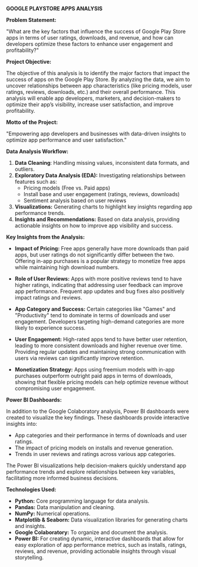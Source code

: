 **GOOGLE PLAYSTORE APPS ANALYSIS**


**Problem Statement:**

"What are the key factors that influence the success of Google Play Store apps in terms of user ratings, downloads, and revenue, and how can developers optimize these factors to enhance user engagement and profitability?"

**Project Objective:**

The objective of this analysis is to identify the major factors that impact the success of apps on the Google Play Store. By analyzing the data, we aim to uncover relationships between app characteristics (like pricing models, user ratings, reviews, downloads, etc.) and their overall performance. This analysis will enable app developers, marketers, and decision-makers to optimize their app’s visibility, increase user satisfaction, and improve profitability.

**Motto of the Project:**

"Empowering app developers and businesses with data-driven insights to optimize app performance and user satisfaction."

**Data Analysis Workflow:**

1. **Data Cleaning**: Handling missing values, inconsistent data formats, and outliers.
2. **Exploratory Data Analysis (EDA):** Investigating relationships between features such as:
    * Pricing models (Free vs. Paid apps)
    * Install base and user engagement (ratings, reviews, downloads)
    * Sentiment analysis based on user reviews
3. **Visualizations:** Generating charts to highlight key insights regarding app performance trends.
4. **Insights and Recommendations:** Based on data analysis, providing actionable insights on how to improve app visibility and success.

**Key Insights from the Analysis:**

* **Impact of Pricing:** Free apps generally have more downloads than paid apps, but user ratings do not significantly differ between the two. Offering in-app purchases is a popular strategy to monetize free apps while maintaining high download numbers.

* **Role of User Reviews:** Apps with more positive reviews tend to have higher ratings, indicating that addressing user feedback can improve app performance. Frequent app updates and bug fixes also positively impact ratings and reviews.

* **App Category and Success:** Certain categories like "Games" and "Productivity" tend to dominate in terms of downloads and user engagement. Developers targeting high-demand categories are more likely to experience success.

* **User Engagement:** High-rated apps tend to have better user retention, leading to more consistent downloads and higher revenue over time. Providing regular updates and maintaining strong communication with users via reviews can significantly improve retention.

* **Monetization Strategy:** Apps using freemium models with in-app purchases outperform outright paid apps in terms of downloads, showing that flexible pricing models can help optimize revenue without compromising user engagement.

**Power BI Dashboards:**

In addition to the Google Colaboratory analysis, Power BI dashboards were created to visualize the key findings. These dashboards provide interactive insights into:

* App categories and their performance in terms of downloads and user ratings.
* The impact of pricing models on installs and revenue generation.
* Trends in user reviews and ratings across various app categories.

The Power BI visualizations help decision-makers quickly understand app performance trends and explore relationships between key variables, facilitating more informed business decisions.

**Technologies Used:**

* **Python:** Core programming language for data analysis.
* **Pandas:** Data manipulation and cleaning.
* **NumPy:** Numerical operations.
* **Matplotlib & Seaborn:** Data visualization libraries for generating charts and insights.
* **Google Colaboratory:** To organize and document the analysis.
* **Power BI:** For creating dynamic, interactive dashboards that allow for easy exploration of app performance metrics, such as installs, ratings, reviews, and revenue, providing actionable insights through visual storytelling.
